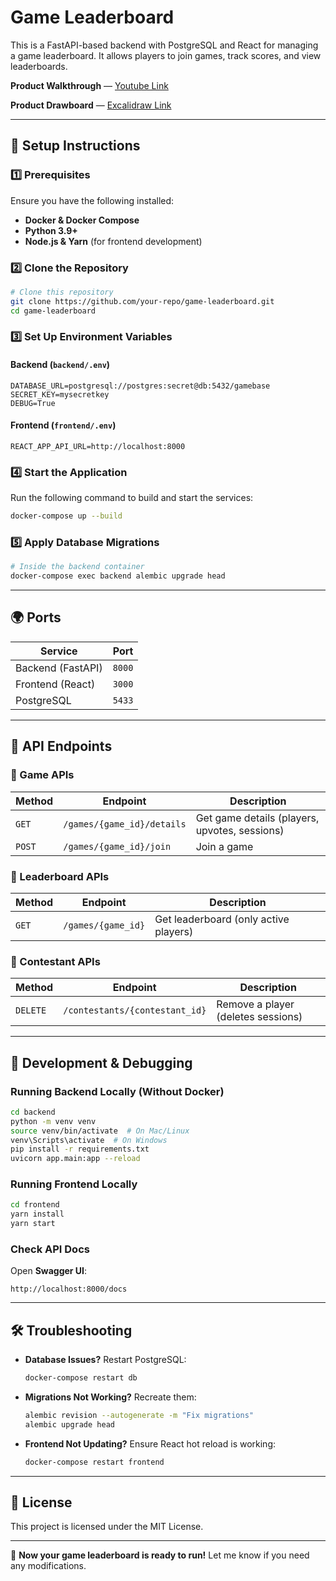# Game Leaderboard

This is a FastAPI-based backend with PostgreSQL and React for managing a game leaderboard. It allows players to join games, track scores, and view leaderboards.

**Product Walkthrough** — [Youtube Link](https://youtu.be/FBIjNdJcnw8)

**Product Drawboard** — [Excalidraw Link](https://excalidraw.com/#json=Z_JK5xDWsNm-DWk_l_ADh,yHNAQGezuGMSoqSnVKlw3w)

---

## 🚀 **Setup Instructions**

### **1️⃣ Prerequisites**

Ensure you have the following installed:

-   **Docker & Docker Compose**
-   **Python 3.9+**
-   **Node.js & Yarn** (for frontend development)

### **2️⃣ Clone the Repository**

```bash
# Clone this repository
git clone https://github.com/your-repo/game-leaderboard.git
cd game-leaderboard
```

### **3️⃣ Set Up Environment Variables**

#### **Backend (`backend/.env`)**

```env
DATABASE_URL=postgresql://postgres:secret@db:5432/gamebase
SECRET_KEY=mysecretkey
DEBUG=True
```

#### **Frontend (`frontend/.env`)**

```env
REACT_APP_API_URL=http://localhost:8000
```

### **4️⃣ Start the Application**

Run the following command to build and start the services:

```bash
docker-compose up --build
```

### **5️⃣ Apply Database Migrations**

```bash
# Inside the backend container
docker-compose exec backend alembic upgrade head
```

---

## 🌍 **Ports**

| Service           | Port   |
| ----------------- | ------ |
| Backend (FastAPI) | `8000` |
| Frontend (React)  | `3000` |
| PostgreSQL        | `5433` |

---

## 📌 **API Endpoints**

### **🔹 Game APIs**

| Method | Endpoint                   | Description                                   |
| ------ | -------------------------- | --------------------------------------------- |
| `GET`  | `/games/{game_id}/details` | Get game details (players, upvotes, sessions) |
| `POST` | `/games/{game_id}/join`    | Join a game                                   |

### **🔹 Leaderboard APIs**

| Method | Endpoint           | Description                           |
| ------ | ------------------ | ------------------------------------- |
| `GET`  | `/games/{game_id}` | Get leaderboard (only active players) |

### **🔹 Contestant APIs**

| Method   | Endpoint                       | Description                        |
| -------- | ------------------------------ | ---------------------------------- |
| `DELETE` | `/contestants/{contestant_id}` | Remove a player (deletes sessions) |

---

## 🔧 **Development & Debugging**

### **Running Backend Locally (Without Docker)**

```bash
cd backend
python -m venv venv
source venv/bin/activate  # On Mac/Linux
venv\Scripts\activate  # On Windows
pip install -r requirements.txt
uvicorn app.main:app --reload
```

### **Running Frontend Locally**

```bash
cd frontend
yarn install
yarn start
```

### **Check API Docs**

Open **Swagger UI**:

```
http://localhost:8000/docs
```

---

## 🛠️ **Troubleshooting**

-   **Database Issues?** Restart PostgreSQL:
    ```bash
    docker-compose restart db
    ```
-   **Migrations Not Working?** Recreate them:
    ```bash
    alembic revision --autogenerate -m "Fix migrations"
    alembic upgrade head
    ```
-   **Frontend Not Updating?** Ensure React hot reload is working:
    ```bash
    docker-compose restart frontend
    ```

---

## 📜 **License**

This project is licensed under the MIT License.

---

🚀 **Now your game leaderboard is ready to run!** Let me know if you need any modifications.

